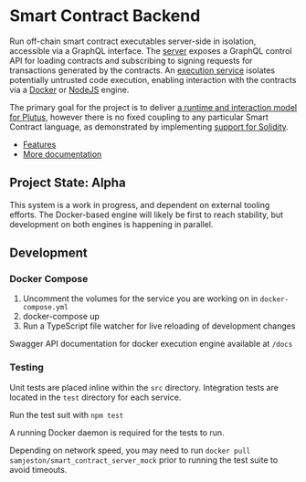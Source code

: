 # Smart Contract Backend

Run off-chain smart contract executables server-side in isolation, accessible via a GraphQL interface. The [server](src/server/README.md) exposes a GraphQL control API for loading contracts and subscribing to signing requests for transactions generated by the contracts. An [execution service](src/execution_service/README.md) isolates potentially untrusted code execution, enabling interaction with the contracts via a [Docker](src/execution_service/infrastructure/execution_engines/DockerExecutionEngine.ts) or [NodeJS](src/execution_service/infrastructure/execution_engines/NodeJsExecutionEngine.ts) engine.

The primary goal for the project is to deliver [a runtime and interaction model for Plutus](docs/Plutus_runtime_and_interaction_model.md), however there is no fixed coupling to any particular Smart Contract language, as demonstrated by implementing [support for Solidity](src/server/infrastructure/engine_clients/solidity/SolidityEngineClient.ts).

 - [Features](features)
 - [More documentation](docs)

## Project State: Alpha
This system is a work in progress, and dependent on external tooling efforts. The Docker-based engine will likely be first to reach stability, but development on both engines is happening in parallel.

## Development

### Docker Compose
1. Uncomment the volumes for the service you are working on in `docker-compose.yml`
2. docker-compose up
3. Run a TypeScript file watcher for live reloading of development changes

Swagger API documentation for docker execution engine available at `/docs`

### Testing
Unit tests are placed inline within the `src` directory. Integration tests are located in the `test` directory for each service.

Run the test suit with `npm test`

A running Docker daemon is required for the tests to run.

Depending on network speed, you may need to run `docker pull samjeston/smart_contract_server_mock` prior to running the test suite to avoid timeouts.
